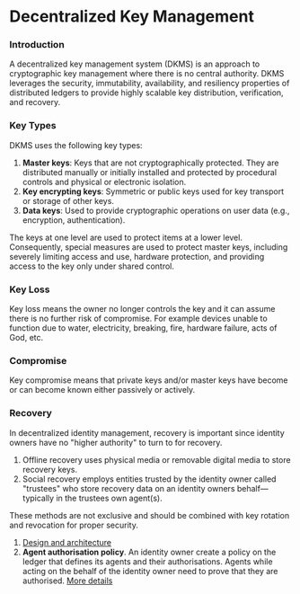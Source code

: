 # Decentralized Key Management

### Introduction
A decentralized key management system (DKMS) is an approach to cryptographic key management where there is no central authority. DKMS leverages the security, immutability, availability, and resiliency properties of distributed ledgers to provide highly scalable key distribution, verification, and recovery.

### Key Types
DKMS uses the following key types:
1. **Master keys**: Keys that are not cryptographically protected. They are distributed manually or
initially installed and protected by procedural controls and physical or electronic isolation.
2. **Key encrypting keys**: Symmetric or public keys used for key transport or storage of other keys.
3. **Data keys**: Used to provide cryptographic operations on user data (e.g., encryption, authentication).

The keys at one level are used to protect items at a lower level. Consequently, special measures are used to protect master keys, including severely limiting access and use, hardware protection,
and providing access to the key only under shared control.

### Key Loss
Key loss means the owner no longer controls the key and it can assume there is no further risk of compromise. For example devices unable to function due to water, electricity, breaking, fire, hardware failure, acts of God, etc.
### Compromise
Key compromise means that private keys and/or master keys have become or can become known either passively or actively.

### Recovery
In decentralized identity management, recovery is important since identity owners have no "higher authority"
to turn to for recovery.
1. Offline recovery uses physical media or removable digital media to store recovery keys.
2. Social recovery employs entities trusted by the identity owner called "trustees" who store recovery data on an identity owners behalf—typically
in the trustees own agent(s).

These methods are not exclusive and should be combined with key rotation and revocation for proper security.

1. [Design and architecture](https://docs.google.com/document/d/1Cwolj9DOzvJ0obGy5qOVShUZyeIjbOT57HeM7FKhVCI/)
2. **Agent authorisation policy**. An identity owner create a policy on the ledger that defines its agents and their authorisations. 
   Agents while acting on the behalf of the identity owner need to prove that they are authorised. [More details](https://docs.google.com/document/d/12Z10n4ZI3RmCZy-wCz7gs5DVqKr8BigC4rHCC-mvh2g/)  
   